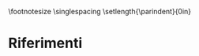 \footnotesize
\singlespacing
\setlength{\parindent}{0in}

<!-- 
Do not edit this page.

References are automatically generated from the BibTex file (References.bib)

...which you should create using your reference manager.

---

Falcon G., Per una migliore giustizia amministrativa:
spunti comparatistici all’ordinamento processuale amministrativo della Repubblica Federale
Tedesca, Relazione svolta al convegno per il decennale del TRGA di Trento su “La giustizia
amministrativa nelle regioni e province a statuto speciale. Dal bilancio delle esperienze le
nuove prospettive.” Trento 1011 maggio 1996, p. 6 del dattiloscritto).

G. FALCON, Per una migliore giustizia amministrativa: spunti
comparatistici con particolare riferimento alla repubblica federale tedesca, in Atti del Convegno su La
giustizia amministrativa nelle Regioni e Province a Statuto speciale, in Informator, num. monogr.,
1996; ID. (a cura di), Forme e strumenti della tutela nei confronti dei provvedimenti amministrativi nel
diritto italiano, comunitario e comparato, Milano, 2010

---
-->

# Riferimenti

